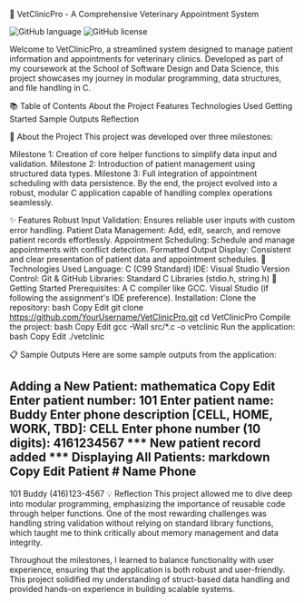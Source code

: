 🐾 VetClinicPro - A Comprehensive Veterinary Appointment System

![GitHub language](https://img.shields.io/badge/language-C-blue)
![GitHub license](https://img.shields.io/github/license/kanwal-codes/VetriSys)

Welcome to VetClinicPro, a streamlined system designed to manage patient information and appointments for veterinary clinics. Developed as part of my coursework at the School of Software Design and Data Science, this project showcases my journey in modular programming, data structures, and file handling in C.

📚 Table of Contents
About the Project
Features
Technologies Used
Getting Started
Sample Outputs
Reflection

📖 About the Project
This project was developed over three milestones:

Milestone 1: Creation of core helper functions to simplify data input and validation.
Milestone 2: Introduction of patient management using structured data types.
Milestone 3: Full integration of appointment scheduling with data persistence.
By the end, the project evolved into a robust, modular C application capable of handling complex operations seamlessly.

✨ Features
Robust Input Validation: Ensures reliable user inputs with custom error handling.
Patient Data Management: Add, edit, search, and remove patient records effortlessly.
Appointment Scheduling: Schedule and manage appointments with conflict detection.
Formatted Output Display: Consistent and clear presentation of patient data and appointment schedules.
🔧 Technologies Used
Language: C (C99 Standard)
IDE: Visual Studio
Version Control: Git & GitHub
Libraries: Standard C Libraries (stdio.h, string.h)
🚀 Getting Started
Prerequisites:
A C compiler like GCC.
Visual Studio (if following the assignment's IDE preference).
Installation:
Clone the repository:
bash
Copy
Edit
git clone https://github.com/YourUsername/VetClinicPro.git
cd VetClinicPro
Compile the project:
bash
Copy
Edit
gcc -Wall src/*.c -o vetclinic
Run the application:
bash
Copy
Edit
./vetclinic

📋 Sample Outputs
Here are some sample outputs from the application:

Adding a New Patient:
mathematica
Copy
Edit
Enter patient number: 101
Enter patient name: Buddy
Enter phone description [CELL, HOME, WORK, TBD]: CELL
Enter phone number (10 digits): 4161234567
*** New patient record added ***
Displaying All Patients:
markdown
Copy
Edit
Patient #  Name     Phone
-----------------------------------
101        Buddy    (416)123-4567
💡 Reflection
This project allowed me to dive deep into modular programming, emphasizing the importance of reusable code through helper functions. One of the most rewarding challenges was handling string validation without relying on standard library functions, which taught me to think critically about memory management and data integrity.

Throughout the milestones, I learned to balance functionality with user experience, ensuring that the application is both robust and user-friendly. This project solidified my understanding of struct-based data handling and provided hands-on experience in building scalable systems.
